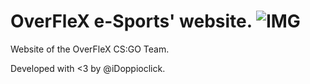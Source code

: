 # OverFleX e-Sports' website. ![IMG](https://img.shields.io/badge/team-OverFleX-lightgrey.svg)

Website of the OverFleX CS:GO Team.

Developed with <3 by @iDoppioclick.
